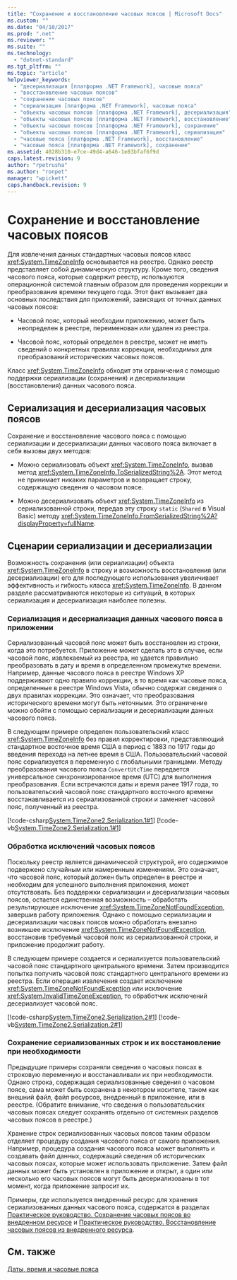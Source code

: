 ```yaml
---
title: "Сохранение и восстановление часовых поясов | Microsoft Docs"
ms.custom: ""
ms.date: "04/10/2017"
ms.prod: ".net"
ms.reviewer: ""
ms.suite: ""
ms.technology: 
  - "dotnet-standard"
ms.tgt_pltfrm: ""
ms.topic: "article"
helpviewer_keywords: 
  - "десериализация [платформа .NET Framework], часовые пояса"
  - "восстановление часовых поясов"
  - "сохранение часовых поясов"
  - "сериализация [платформа .NET Framework], часовые пояса"
  - "объекты часовых поясов [платформа .NET Framework], десериализация"
  - "объекты часовых поясов [платформа .NET Framework], восстановление"
  - "объекты часовых поясов [платформа .NET Framework], сохранение"
  - "объекты часовых поясов [платформа .NET Framework], сериализация"
  - "часовые пояса [платформа .NET Framework], восстановление"
  - "часовые пояса [платформа .NET Framework], сохранение"
ms.assetid: 4028b310-e7ce-49d4-a646-1e83bfaf6f9d
caps.latest.revision: 9
author: "rpetrusha"
ms.author: "ronpet"
manager: "wpickett"
caps.handback.revision: 9
---
```

# Сохранение и восстановление часовых поясов
Для извлечения данных стандартных часовых поясов класс <xref:System.TimeZoneInfo> основывается на реестре.  Однако реестр представляет собой динамическую структуру.  Кроме того, сведения часового пояса, которые содержит реестр, используются операционной системой главным образом для проведения коррекции и преобразования времени текущего года.  Этот факт вызывает два основных последствия для приложений, зависящих от точных данных часовых поясов:  
  
-   Часовой пояс, который необходим приложению, может быть неопределен в реестре, переименован или удален из реестра.  
  
-   Часовой пояс, который определен в реестре, может не иметь сведений о конкретных правилах коррекции, необходимых для преобразований исторических часовых поясов.  
  
 Класс <xref:System.TimeZoneInfo> обходит эти ограничения с помощью поддержки сериализации \(сохранения\) и десериализации \(восстановления\) данных часового пояса.  
  
## Сериализация и десериализация часовых поясов  
 Сохранение и восстановление часового пояса с помощью сериализации и десериализации данных часового пояса включает в себя вызовы двух методов:  
  
-   Можно сериализовать объект <xref:System.TimeZoneInfo>, вызвав метод <xref:System.TimeZoneInfo.ToSerializedString%2A>.  Этот метод не принимает никаких параметров и возвращает строку, содержащую сведения о часовом поясе.  
  
-   Можно десериализовать объект <xref:System.TimeZoneInfo> из сериализованной строки, передав эту строку `static` \(`Shared` в Visual Basic\) методу <xref:System.TimeZoneInfo.FromSerializedString%2A?displayProperty=fullName>.  
  
## Сценарии сериализации и десериализации  
 Возможность сохранения \(или сериализации\) объекта <xref:System.TimeZoneInfo> в строку и возможность восстановления \(или десериализации\) его для последующего использования увеличивает эффективность и гибкость класса <xref:System.TimeZoneInfo>.  В данном разделе рассматриваются некоторые из ситуаций, в которых сериализация и десериализация наиболее полезны.  
  
### Сериализация и десериализация данных часового пояса в приложении  
 Сериализованный часовой пояс может быть восстановлен из строки, когда это потребуется.  Приложение может сделать это в случае, если часовой пояс, извлекаемый из реестра, не удается правильно преобразовать в дату и время в определенном промежутке времени.  Например, данные часового пояса в реестре Windows XP поддерживают одно правило коррекции, в то время как часовые пояса, определенные в реестре Windows Vista, обычно содержат сведения о двух правилах коррекции.  Это означает, что преобразования исторического времени могут быть неточными.  Это ограничение можно обойти с помощью сериализации и десериализации данных часового пояса.  
  
 В следующем примере определен пользовательский класс <xref:System.TimeZoneInfo> без правил корректировки, представляющий стандартное восточное время США в период с 1883 по 1917 годы до введения перехода на летнее время в США.  Пользовательский часовой пояс сериализуется в переменную с глобальными границами.  Методу преобразования часового пояса `ConvertUtcTime` передается универсальное синхронизированное время \(UTC\) для выполнения преобразования.  Если встречаются даты и время ранее 1917 года, то пользовательский часовой пояс стандартного восточного времени восстанавливается из сериализованной строки и заменяет часовой пояс, полученный из реестра.  
  
 [!code-csharp[System.TimeZone2.Serialization.1#1](../../../samples/snippets/csharp/VS_Snippets_CLR_System/system.TimeZone2.Serialization.1/cs/Serialization.cs#1)]
 [!code-vb[System.TimeZone2.Serialization.1#1](../../../samples/snippets/visualbasic/VS_Snippets_CLR_System/system.TimeZone2.Serialization.1/vb/Serialization.vb#1)]  
  
### Обработка исключений часовых поясов  
 Поскольку реестр является динамической структурой, его содержимое подвержено случайным или намеренным изменениям.  Это означает, что часовой пояс, который должен быть определен в реестре и необходим для успешного выполнения приложения, может отсутствовать.  Без поддержки сериализации и десериализации часовых поясов, остается единственная возможность – обработать результирующее исключение <xref:System.TimeZoneNotFoundException>, завершив работу приложения.  Однако с помощью сериализации и десериализации часовых поясов можно обработать внезапно возникшее исключение <xref:System.TimeZoneNotFoundException>, восстановив требуемый часовой пояс из сериализованной строки, и приложение продолжит работу.  
  
 В следующем примере создается и сериализуется пользовательский часовой пояс стандартного центрального времени.  Затем производится попытка получить часовой пояс стандартного центрального времени из реестра.  Если операция извлечения создает исключение <xref:System.TimeZoneNotFoundException> или исключение <xref:System.InvalidTimeZoneException>, то обработчик исключений десериализует часовой пояс.  
  
 [!code-csharp[System.TimeZone2.Serialization.2#1](../../../samples/snippets/csharp/VS_Snippets_CLR_System/system.TimeZone2.Serialization.2/cs/Serialization2.cs#1)]
 [!code-vb[System.TimeZone2.Serialization.2#1](../../../samples/snippets/visualbasic/VS_Snippets_CLR_System/system.TimeZone2.Serialization.2/vb/Serialization2.vb#1)]  
  
### Сохранение сериализованных строк и их восстановление при необходимости  
 Предыдущие примеры сохраняли сведения о часовых поясах в строковую переменную и восстанавливали их при необходимости.  Однако строка, содержащая сериализованные сведения о часовом поясе, сама может быть сохранена в некотором носителе, таком как внешний файл, файл ресурсов, внедренный в приложение, или в реестре. \(Обратите внимание, что сведения о пользовательских часовых поясах следует сохранять отдельно от системных разделов часовых поясов в реестре.\)  
  
 Хранение строк сериализованных часовых поясов таким образом отделяет процедуру создания часового пояса от самого приложения.  Например, процедура создания часового пояса может выполнять и создавать файл данных, содержащий сведения об исторических часовых поясах, которые может использовать приложение.  Затем файл данных может быть установлен в приложение и открыт, а один или несколько его часовых поясов могут быть десериализованы в тот момент, когда приложение запросит их.  
  
 Примеры, где используется внедренный ресурс для хранения сериализованных данных часового пояса, содержатся в разделах [Практическое руководство. Сохранение часовых поясов во внедренном ресурсе](../../../docs/standard/datetime/save-time-zones-to-an-embedded-resource.md) и [Практическое руководство. Восстановление часовых поясов из внедренного ресурса](../../../docs/standard/datetime/restore-time-zones-from-an-embedded-resource.md).  
  
## См. также  
 [Даты, время и часовые пояса](../../../docs/standard/datetime/index.md)